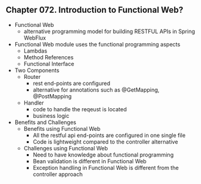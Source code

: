 
## Chapter 072. Introduction to Functional Web?

* Functional Web
    * alternative programming model for building RESTFUL APIs in Spring WebFlux
* Functional Web module uses the functional programming aspects
    * Lambdas
    * Method References
    * Functional Interface
* Two Components
    * Router
        * rest end-points are configured
        * alternative for annotations such as @GetMapping, @PostMapping
    * Handler
        * code to handle the reqeust is located
        * business logic
* Benefits and Challenges
    * Benefits using Functional Web
        * All the restful api end-points are configured in one single file
        * Code is lightweight compared to the controller alternative
    * Challenges using Functional Web
        * Need to have knowledge about functional programming
        * Bean validation is different in Functional Web
        * Exception handling in Functional Web is different from the controller approach
